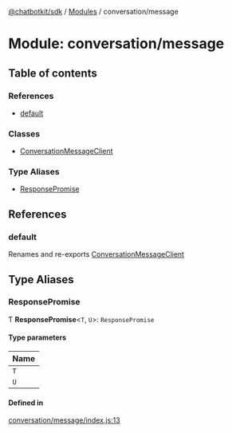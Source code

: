 [@chatbotkit/sdk](../README.md) / [Modules](../modules.md) / conversation/message

# Module: conversation/message

## Table of contents

### References

- [default](conversation_message.md#default)

### Classes

- [ConversationMessageClient](../classes/conversation_message.ConversationMessageClient.md)

### Type Aliases

- [ResponsePromise](conversation_message.md#responsepromise)

## References

### default

Renames and re-exports [ConversationMessageClient](../classes/conversation_message.ConversationMessageClient.md)

## Type Aliases

### ResponsePromise

Ƭ **ResponsePromise**\<`T`, `U`\>: `ResponsePromise`

#### Type parameters

| Name |
| :------ |
| `T` |
| `U` |

#### Defined in

[conversation/message/index.js:13](https://github.com/chatbotkit/node-sdk/blob/b5ebcd8/packages/sdk/src/conversation/message/index.js#L13)
